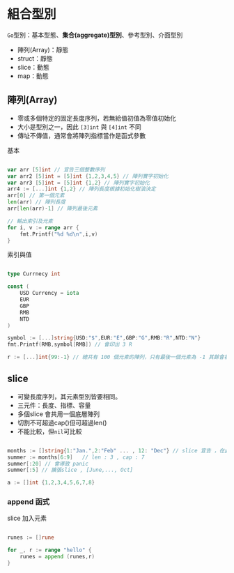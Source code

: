 # 組合型別

`Go`型別：基本型態、**集合(aggregate)型別**、參考型別、介面型別

* 陣列(Array)：靜態
* struct：靜態
* slice：動態
* map：動態

## 陣列(Array)

* 零或多個特定的固定長度序列，若無給值初值為零值初始化
* 大小是型別之一，因此 `[3]int` 與 `[4]int` 不同
* 傳址不傳值，通常會將陣列指標當作是函式參數

基本
```go

var arr [5]int // 宣告三個整數序列
var arr2 [5]int = [5]int {1,2,3,4,5} // 陣列實字初始化
var arr3 [5]int = [5]int {1,2} // 陣列實字初始化
arr4 := [...]int {1,2} // 陣列長度根據初始化樹浪決定
arr[0] // 第一個元素
len(arr) // 陣列長度
arr[len(arr)-1] // 陣列最後元素

// 輸出索引及元素
for i, v := range arr {
    fmt.Printf("%d %d\n",i,v)
}

```

索引與值

```go

type Currnecy int

const (
    USD Currency = iota
    EUR 
    GBP
    RMB
    NTD
)

symbol := [...]string{USD:"$",EUR:"E",GBP:"G",RMB:"R",NTD:"N"}
fmt.Printf(RMB,symbol[RMB]) // 會印出 3 R

r := [...]int{99:-1} // 總共有 100 個元素的陣列，只有最後一個元素為 -1 其餘會被零值初始

```

## slice

* 可變長度序列，其元素型別皆要相同。
* 三元件：長度、指標、容量
* 多個slice 會共用一個底層陣列
* 切割不可超過cap()但可超過len()
* 不能比較，但`nil`可比較


```go

months := []string{1:"Jan.",2:"Feb" ... , 12: "Dec"} // slice 宣告 ，在此索引值0會零值初始 ""
summer := months[6:9]   // len : 3 , cap : 7
summer[:20] // 會導致 panic
summer[:5] // 擴張slice , [June,..., Oct]

a := []int {1,2,3,4,5,6,7,8}

```

### append 函式

slice 加入元素

```go 

runes := []rune

for _, r := range "hello" {
    runes = append (runes,r)
}

```
